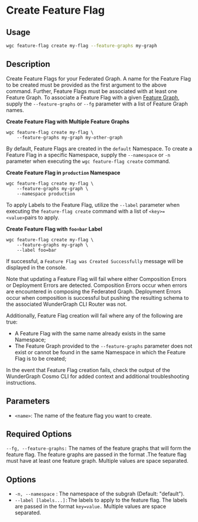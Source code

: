 # Create Feature Flag

## Usage

```bash
wgc feature-flag create my-flag --feature-graphs my-graph
```

## Description

Create Feature Flags for your Federated Graph. A name for the Feature Flag to be created must be provided as the first argument to the above command. Further, Feature Flags must be associated with at least one Feature Graph. To associate a Feature Flag with a given [Feature Graph](../feature-graphs/), supply the `--feature-graphs` or `--fg` parameter with a list of Feature Graph names.

**Create Feature Flag with Multiple Feature Graphs**

```shell
wgc feature-flag create my-flag \
    --feature-graphs my-graph my-other-graph
```

By default, Feature Flags are created in the `default` Namespace. To create a Feature Flag in a specific Namespace, supply the `--namespace` or `-n` parameter when executing the  `wgc feature-flag create` command.

**Create Feature Flag  in `production` Namespace**

```shell
wgc feature-flag create my-flag \
    --feature-graphs my-graph \
    --namespace production 
```

To apply Labels to the Feature Flag, utilize the `--label` parameter when executing the `feature-flag create` command with a list of `<key>=<value>`pairs to apply.

**Create Feature Flag  with `foo=bar` Label**

```shell
wgc feature-flag create my-flag \
    --feature-graphs my-graph \
    --label foo=bar 
```

If successful, a `Feature Flag was Created Successfully` message will be displayed in the console.&#x20;

Note that updating a Feature Flag will fail where either Composition Errors or Deployment Errors are detected. Composition Errors occur when errors are encountered in composing the Federated Graph. Deployment Errors occur when composition is successful but pushing the resulting schema to the associated WunderGraph CLI Router was not.&#x20;

Additionally, Feature Flag creation will fail where any of the following are true:

* A Feature Flag with the same name already exists in the same Namespace;
* The Feature Graph provided to the `--feature-graphs` parameter does not exist or cannot be found in the same Namespace in which the Feature Flag is to be created;

In the event that Feature Flag creation fails, check the output of the WunderGraph Cosmo CLI for added context and additional troubleshooting instructions.

## Parameters

* `<name>`: The name of the feature flag you want to create.

## Required Options

`--fg, --feature-graphs:` The names of the feature graphs that will form the feature flag. The feature graphs are passed in the format .The feature flag must have at least one feature graph. Multiple values are space separated.

## Options

* `-n, --namespace` : The namespace of the subgrah (Default: "default").
* `--label [labels...]:`The labels to apply to the feature flag. The labels are passed in the format `key=value.` Multiple values are space separated.
